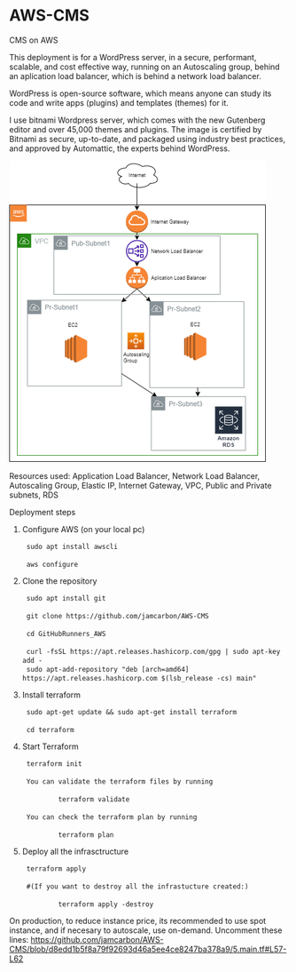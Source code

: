 # AWS-CMS
CMS on AWS

This deployment is for a WordPress server, in a secure, performant, scalable, and cost effective way, running on an Autoscaling group, behind an aplication load balancer, which is behind a network load balancer.

WordPress is open-source software, which means anyone can study its code and write apps (plugins) and templates (themes) for it.

I use bitnami Wordpress server, which comes with the new Gutenberg editor and over 45,000 themes and plugins. The image is certified by Bitnami as secure, up-to-date, and packaged using industry best practices, and approved by Automattic, the experts behind WordPress.

![Diagram](https://github.com/jamcarbon/AWS-CMS/blob/c273f109deeed2e8f1c0fbf990ec23df7b1d800b/diagram.png)

Resources used: 
Application Load Balancer, Network Load Balancer, Autoscaling Group, Elastic IP, Internet Gateway, VPC, Public and Private subnets, RDS


Deployment steps

1. Configure AWS (on your local pc)

        sudo apt install awscli

        aws configure

2. Clone the repository 

        sudo apt install git
    
        git clone https://github.com/jamcarbon/AWS-CMS

        cd GitHubRunners_AWS

        curl -fsSL https://apt.releases.hashicorp.com/gpg | sudo apt-key add -
        sudo apt-add-repository "deb [arch=amd64] https://apt.releases.hashicorp.com $(lsb_release -cs) main"

3. Install terraform 

        sudo apt-get update && sudo apt-get install terraform

        cd terraform

4. Start Terraform

        terraform init

        You can validate the terraform files by running

                terraform validate

        You can check the terraform plan by running

                terraform plan

5. Deploy all the infrasctructure

        terraform apply

        #(If you want to destroy all the infrastucture created:)

                terraform apply -destroy


On production, to reduce instance price, its recommended to use spot instance, and if necesary to autoscale, use on-demand.
Uncomment these lines:
https://github.com/jamcarbon/AWS-CMS/blob/d8edd1b5f8a79f92693d46a5ee4ce8247ba378a9/5.main.tf#L57-L62